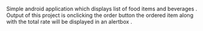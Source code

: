 Simple android application which displays list of food items and beverages . Output of this project is onclicking the order button the ordered item along with the total rate will be displayed in an alertbox .

